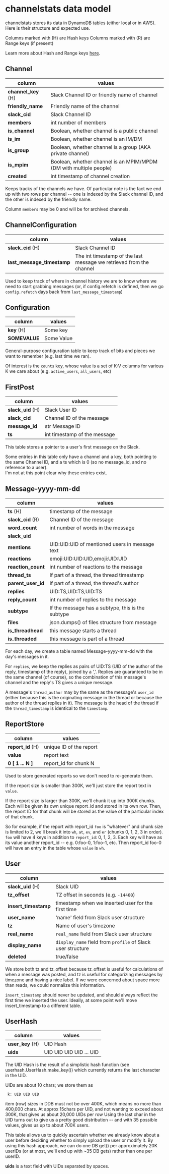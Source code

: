 # channelstats data model

channelstats stores its data in DynamoDB tables (either local or in AWS).  Here
is their structure and expected use.

Columns marked with (H) are Hash keys
Columns marked with (R) are Range keys (if present)

Learn more about Hash and Range keys [here](https://docs.aws.amazon.com/amazondynamodb/latest/developerguide/HowItWorks.CoreComponents.html).


## Channel

| column      | values |
| ----------- | -------- |
| **channel_key** (H) | Slack Channel ID or friendly name of channel |
| **friendly_name**  | Friendly name of the channel |
| **slack_cid**  | Slack Channel ID |
| **members** | int number of members |
| **is_channel** | Boolean, whether channel is a public channel |
| **is_im** | Boolean, whether channel is an IM/DM |
| **is_group** | Boolean, whether channel is a group (AKA private channel) |
| **is_mpim** | Boolean, whether channel is an MPIM/MPDM (DM with multiple people) |
| **created** | int timestamp of channel creation |

Keeps tracks of the channels we have. Of particular note is the fact we end up with two rows per channel -- one is
indexed by the Slack channel ID, and the other is indexed by the friendly name.

Column `members` may be 0 and will be for archived channels.


## ChannelConfiguration

| column      | values |
| ----------- | -------- |
| **slack_cid** (H) | Slack Channel ID |
| **last_message_timestamp**  | The int timestamp of the last message we retrieved from the channel |

Used to keep track of where in channel history we are to know where we need to start grabbing messages (or, if config.refetch is defined, then we go `config.refetch` days back from `last_message_timestamp`)

## Configuration

| column      | values |
| ----------- | -------- |
| **key** (H) | Some key |
| **SOMEVALUE**  | Some Value |

General-purpose configuration table to keep track of bits and pieces we want to remember (e.g. last time we ran).  

Of interest is the `counts` key, whose value is a set of K:V columns for various K
we care about (e.g. `active_users`, `all_users`, etc)

## FirstPost

| column      | values |
| ----------- | -------- |
| **slack_uid** (H) | Slack User ID |
| **slack_cid**  | Channel ID of the message |
| **message_id**  | str Message ID |
| **ts** | int timestamp of the message |

This table stores a pointer to a user's first message on the Slack.  

Some entries in this table only have a channel and a key, both pointing to the same
Channel ID, and a ts which is 0 (so no message_id, and no reference to a user).  
I'm not at this point clear why these entries exist.


## Message-yyyy-mm-dd

| column      | values |
| ----------- | -------- |
| **ts** (H) | timestamp of the message |
| **slack_cid** (R)   | Channel ID of the message |
| **word_count** | int number of words in the message |
| **slack_uid** | | Slack UID of the author of the message |
| **mentions** | UID:UID:UID of mentioned users in message text |
| **reactions** | emoji:UID:UID:UID,emoji:UID:UID |
| **reaction_count** | int number of reactions to the message |
| **thread_ts** | If part of a thread, the thread timestamp |
| **parent_user_id** | If part of a thread, the thread's author |
| **replies** | UID:TS,UID:TS,UID:TS |
| **reply_count** | int number of replies to the message |
| **subtype** | If the message has a subtype, this is the subtype |
| **files** | json.dumps() of files structure from message |
| **is_threadhead** | this message starts a thread |
| **is_threaded** | this message is part of a thread |

For each day, we create a table named Message-yyyy-mm-dd with the day's messages in it.

For `replies`, we keep the replies as pairs of UID:TS (UID of the author of the reply, timestamp of the reply),
joined by a ','.  Replies are guaranteed to be in the same channel (of course), so the combination of this
message's channel and the reply's TS gives a unique message.

A message's `thread_author` may by the same as the message's `user_id` (either because this is the
originating message in the thread or because the author of the thread replies in it).
The message is the head of the thread if the `thread_timestamp` is identical to the
`timestamp`.


## ReportStore

| column      | values |
| ----------- | -------- |
| **report_id** (H) | unique ID of the report |
| **value**    | report text |
| **0 [ 1 ... N ]** |  report_id for chunk N|

Used to store generated reports so we don't need to re-generate them.

If the report size is smaller than 300K, we'll just store the report text in `value`.  

If the report size is larger than 300K, we'll chunk it up into 300K chunks.
Each will be given its own unique report_id and stored in its own row.
Then, the report ID for that chunk will be stored as the value of the particular
index of that chunk.

So for example, if the report with report_id `foo` is "whatever" and chunk size is limited to 2, we'll break it into `wh`, `at`, `ev`, and `er`
(chunks 0, 1, 2, 3 in order).  `foo` will have 4 keys in addition to `report_id`: 0, 1, 2, 3.  Each key will have as its value another report_id -- e.g. 0:foo-0, 1:foo-1, etc.
Then report_id foo-0 will have an entry in the table whose `value` is `wh`.


## User

| column      | values |
| ----------- | -------- |
| **slack_uid** (H) |  Slack UID|
| **tz_offset** | TZ offset in seconds (e.g. `-14400`)
| **insert_timestamp** | timestamp when we inserted user for the first time |
| **user_name**  | 'name' field from Slack user structure |
| **tz**  |  Name of user's timezone |
| **real_name**  |  `real_name` field from Slack user structure |
| **display_name**  | `display_name` field from `profile` of Slack user structure |
| **deleted** | true/false |

We store both tz and
tz_offset because tz_offset is useful for calculations of when a message was
posted, and tz is useful for categorizing messages by timezone and having a nice
label.  If we were concerned about space more than reads, we could normalize
this information.

`insert_timestamp` should never be updated, and should always reflect the first
time we inserted the user.  Ideally, at some point we'll move insert_timestamp
to a different table.


## UserHash

| column      | values |
| ----------- | -------- |
| **user_key** (H) | UID Hash |
| **uids**    | UID UID UID UID ... UID |

The UID Hash is the result of a simplistic hash function (see userhash.UserHash.make_key()) which currently
returns the last character in the UID.  

UIDs are about 10 chars; we store them as
```
 k: UID UID UID
```
item (row) sizes in DDB must not be over 400K, which means no more than 400,000
chars.  At approx 15chars per UID, and not wanting to exceed about 300K, that
gives us about 20,000 UIDs per row Using the last char in the UID turns out to
give us a pretty good distribution -- and with 35 possible values, gives us up
to about 700K users.

This table allows us to quickly ascertain whether we already know about a user before
deciding whether to simply upload the user or modify it.  By using this hash approach,
we can do one DB get() per approximately 20K userIDs (or at most, we'll end up with ~35 
DB gets) rather than one per userID.  

**uids** is a text field with UIDs separated by spaces.

